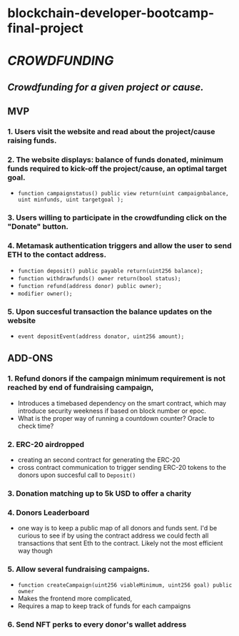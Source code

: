 # blockchain-developer-bootcamp-final-project

# *CROWDFUNDING*
## *Crowdfunding for a given project or cause.*


## MVP

### 1. Users visit the website and read about the project/cause raising funds.

### 2. The website displays: balance of funds donated, minimum funds required to kick-off the project/cause, an optimal target goal.

* `function campaignstatus() public view return(uint campaignbalance, uint minfunds, uint targetgoal );`

### 3. Users willing to participate in the crowdfunding click on the "Donate" button.
### 4. Metamask authentication triggers and allow the user to send ETH to the contact address.
* `function deposit() public payable return(uint256 balance);`
* `function withdrawfunds() owner return(bool status);`
* `function refund(address donor) public owner);`
* `modifier owner();`

### 5. Upon succesful transaction the balance updates on the website

* `event depositEvent(address donator, uint256 amount);`

## ADD-ONS

### 1.  Refund donors if the campaign minimum requirement is not reached by end of fundraising campaign,

* Introduces a timebased dependency on the smart contract, which may introduce security weekness if based on block number or epoc.
* What is the proper way of running a countdown counter? Oracle to check time?

### 2. ERC-20 airdropped
 * creating an second contract for generating the ERC-20
 * cross contract communication to trigger sending ERC-20 tokens to the donors upon succesful call to `Deposit()`

### 3. Donation matching up to 5k USD to offer a charity

### 4. Donors Leaderboard
* one way is to keep a public map of all donors and funds sent.
I'd be curious to see if by using the contract address we could fecth all transactions that sent Eth to the contract.
Likely not the most efficient way though


### 5. Allow several fundraising campaigns.

 * `function createCampaign(uint256 viableMinimum, uint256 goal) public owner`
 * Makes the frontend more complicated,
 * Requires a map to keep track of funds for each campaigns

### 6. Send NFT perks to every donor's wallet address

